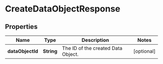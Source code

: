 
# CreateDataObjectResponse

## Properties
Name | Type | Description | Notes
------------ | ------------- | ------------- | -------------
**dataObjectId** | **String** | The ID of the created Data Object. |  [optional]



